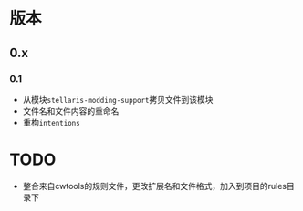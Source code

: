 # 版本

## 0.x

### 0.1

* 从模块`stellaris-modding-support`拷贝文件到该模块
* 文件名和文件内容的重命名
* 重构`intentions`

# TODO

* 整合来自cwtools的规则文件，更改扩展名和文件格式，加入到项目的rules目录下

